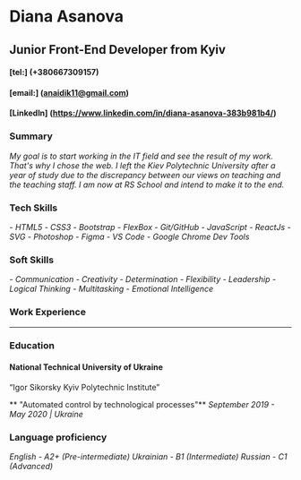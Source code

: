 # Diana Asanova

## Junior Front-End Developer from Kyiv

#### [tel:] (+380667309157)

#### [email:] (anaidik11@gmail.com)

#### [LinkedIn] (https://www.linkedin.com/in/diana-asanova-383b981b4/)

### Summary

_My goal is to start working in the IT field and see the result of my work. That's why I chose the web. I left the Kiev Polytechnic University after a year of study due to the discrepancy between our views on teaching and the teaching staff. I am now at RS School and intend to make it to the end._

### Tech Skills

_- HTML5_
_- CSS3_
_- Bootstrap_
_- FlexBox_
_- Git/GitHub_
_- JavaScript_
_- ReactJs_
_- SVG_
_- Photoshop_
_- Figma_
_- VS Code_
_- Google Chrome Dev Tools_

### Soft Skills

_- Communication_
_- Creativity_ 
_- Determination_ 
_- Flexibility_ 
_- Leadership_ 
_- Logical Thinking_ 
_- Multitasking_ 
_- Emotional Intelligence_

### Work Experience

------------

### Education

#### National Technical University of Ukraine
“Igor Sikorsky Kyiv Polytechnic Institute”

** "Automated control by technological processes"**
_September 2019 - May 2020 | Ukraine_

### Language proficiency

_English - A2+ (Pre-intermediate)_
_Ukrainian - B1 (Intermediate)_
_Russian - C1 (Advanced)_